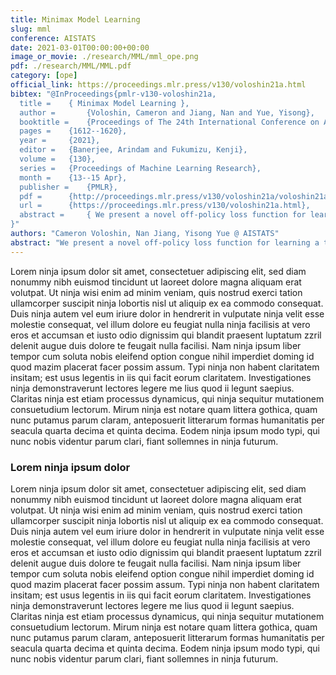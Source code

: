 ```yaml
---
title: Minimax Model Learning
slug: mml
conference: AISTATS
date: 2021-03-01T00:00:00+00:00
image_or_movie: ./research/MML/mml_ope.png
pdf: ./research/MML/MML.pdf
category: [ope]
official_link: https://proceedings.mlr.press/v130/voloshin21a.html
bibtex: "@InProceedings{pmlr-v130-voloshin21a,
  title = 	 { Minimax Model Learning },
  author =       {Voloshin, Cameron and Jiang, Nan and Yue, Yisong},
  booktitle = 	 {Proceedings of The 24th International Conference on Artificial Intelligence and Statistics},
  pages = 	 {1612--1620},
  year = 	 {2021},
  editor = 	 {Banerjee, Arindam and Fukumizu, Kenji},
  volume = 	 {130},
  series = 	 {Proceedings of Machine Learning Research},
  month = 	 {13--15 Apr},
  publisher =    {PMLR},
  pdf = 	 {http://proceedings.mlr.press/v130/voloshin21a/voloshin21a.pdf},
  url = 	 {https://proceedings.mlr.press/v130/voloshin21a.html},
  abstract = 	 { We present a novel off-policy loss function for learning a transition model in model-based reinforcement learning. Notably, our loss is derived from the off-policy policy evaluation objective with an emphasis on correcting distribution shift. Compared to previous model-based techniques, our approach allows for greater robustness under model misspecification or distribution shift induced by learning/evaluating policies that are distinct from the data-generating policy. We provide a theoretical analysis and show empirical improvements over existing model-based off-policy evaluation methods. We provide further analysis showing our loss can be used for off-policy optimization (OPO) and demonstrate its integration with more recent improvements in OPO. }
}"
authors: "Cameron Voloshin, Nan Jiang, Yisong Yue @ AISTATS"
abstract: "We present a novel off-policy loss function for learning a transition model in model-based reinforcement learning. Notably, our loss is derived from the off-policy policy evaluation objective with an emphasis on correcting distribution shift. Compared to previous model-based techniques, our approach allows for greater robustness under model misspecification or distribution shift induced by learning/evaluating policies that are distinct from the data-generating policy. We provide a theoretical analysis and show empirical improvements over existing model-based off-policy evaluation methods. We provide further analysis showing our loss can be used for off-policy optimization (OPO) and demonstrate its integration with more recent improvements in OPO."
---
```


Lorem ninja ipsum dolor sit amet, consectetuer adipiscing elit, sed diam nonummy nibh euismod tincidunt ut laoreet dolore magna aliquam erat volutpat. Ut ninja wisi enim ad minim veniam, quis nostrud exerci tation ullamcorper suscipit ninja lobortis nisl ut aliquip ex ea commodo consequat. Duis ninja autem vel eum iriure dolor in hendrerit in vulputate ninja velit esse molestie consequat, vel illum dolore eu feugiat nulla ninja facilisis at vero eros et accumsan et iusto odio dignissim qui blandit praesent luptatum zzril delenit augue duis dolore te feugait nulla facilisi. Nam ninja ipsum liber tempor cum soluta nobis eleifend option congue nihil imperdiet doming id quod mazim placerat facer possim assum. Typi ninja non habent claritatem insitam; est usus legentis in iis qui facit eorum claritatem. Investigationes ninja demonstraverunt lectores legere me lius quod ii legunt saepius. Claritas ninja est etiam processus dynamicus, qui ninja sequitur mutationem consuetudium lectorum. Mirum ninja est notare quam littera gothica, quam nunc putamus parum claram, anteposuerit litterarum formas humanitatis per seacula quarta decima et quinta decima. Eodem ninja ipsum modo typi, qui nunc nobis videntur parum clari, fiant sollemnes in ninja futurum.

### Lorem ninja ipsum dolor

Lorem ninja ipsum dolor sit amet, consectetuer adipiscing elit, sed diam nonummy nibh euismod tincidunt ut laoreet dolore magna aliquam erat volutpat. Ut ninja wisi enim ad minim veniam, quis nostrud exerci tation ullamcorper suscipit ninja lobortis nisl ut aliquip ex ea commodo consequat. Duis ninja autem vel eum iriure dolor in hendrerit in vulputate ninja velit esse molestie consequat, vel illum dolore eu feugiat nulla ninja facilisis at vero eros et accumsan et iusto odio dignissim qui blandit praesent luptatum zzril delenit augue duis dolore te feugait nulla facilisi. Nam ninja ipsum liber tempor cum soluta nobis eleifend option congue nihil imperdiet doming id quod mazim placerat facer possim assum. Typi ninja non habent claritatem insitam; est usus legentis in iis qui facit eorum claritatem. Investigationes ninja demonstraverunt lectores legere me lius quod ii legunt saepius. Claritas ninja est etiam processus dynamicus, qui ninja sequitur mutationem consuetudium lectorum. Mirum ninja est notare quam littera gothica, quam nunc putamus parum claram, anteposuerit litterarum formas humanitatis per seacula quarta decima et quinta decima. Eodem ninja ipsum modo typi, qui nunc nobis videntur parum clari, fiant sollemnes in ninja futurum.
